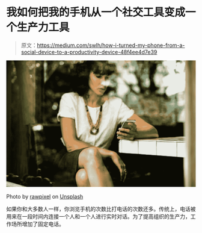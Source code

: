 # 我如何把我的手机从一个社交工具变成一个生产力工具

> 原文：<https://medium.com/swlh/how-i-turned-my-phone-from-a-social-device-to-a-productivity-device-48f4ee4d7e39>

![](img/a0b0ee8324766c359a11f2759b709e28.png)

Photo by [rawpixel](https://unsplash.com/@rawpixel?utm_source=medium&utm_medium=referral) on [Unsplash](https://unsplash.com?utm_source=medium&utm_medium=referral)

如果你和大多数人一样，你浏览手机的次数比打电话的次数还多。传统上，电话被用来在一段时间内连接一个人和一个人进行实时对话。为了提高组织的生产力，工作场所增加了固定电话。